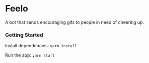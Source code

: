 # Feelo

A bot that sends encouraging gifs to people in need of cheering up.

### Getting Started

Install dependencies:
`yarn install`

Run the app:
`yarn start`
